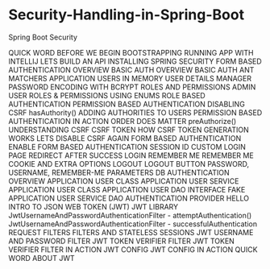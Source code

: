 # Security-Handling-in-Spring-Boot
Spring Boot Security


QUICK WORD BEFORE WE BEGIN
BOOTSTRAPPING
RUNNING APP WITH INTELLIJ
LETS BUILD AN API
INSTALLING SPRING SECURITY
FORM BASED AUTHENTICATION OVERVIEW
BASIC AUTH OVERVIEW
BASIC AUTH
ANT MATCHERS
APPLICATION USERS
IN MEMORY USER DETAILS MANAGER
PASSWORD ENCODING WITH BCRYPT
ROLES AND PERMISSIONS
ADMIN USER
ROLES & PERMISSIONS USING ENUMS
ROLE BASED AUTHENTICATION
PERMISSION BASED AUTHENTICATION
DISABLING CSRF
hasAuthority()
ADDING AUTHORITIES TO USERS
PERMISSION BASED AUTHENTICATION IN ACTION
ORDER DOES MATTER
preAuthorize()
UNDERSTANDING CSRF
CSRF TOKEN
HOW CSRF TOKEN GENERATION WORKS
LETS DISABLE CSRF AGAIN
FORM BASED AUTHENTICATION
ENABLE FORM BASED AUTHENTICATION
SESSION ID
CUSTOM LOGIN PAGE
REDIRECT AFTER SUCCESS LOGIN
REMEMBER ME
REMEMBER ME COOKIE AND EXTRA OPTIONS
LOGOUT 
LOGOUT BUTTON
PASSWORD, USERNAME, REMEMBER-ME  PARAMETERS
DB AUTHENTICATION OVERVIEW
APPLICATION USER CLASS
APPLICATION USER SERVICE
APPLICATION USER CLASS
APPLICATION USER DAO INTERFACE
FAKE APPLICATION USER SERVICE
DAO AUTHENTICATION PROVIDER
HELLO
INTRO TO JSON WEB TOKEN (JWT)
JWT LIBRARY
JwtUsernameAndPasswordAuthenticationFilter - attemptAuthentication()
JwtUsernameAndPasswordAuthenticationFilter - successfulAuthentication
REQUEST FILTERS
FILTERS AND STATELESS SESSIONS 
JWT USERNAME AND PASSWORD FILTER
JWT TOKEN VERIFIER FILTER
JWT TOKEN VERIFIER FILTER IN ACTION
JWT CONFIG
JWT CONFIG IN ACTION
QUICK WORD ABOUT JWT
